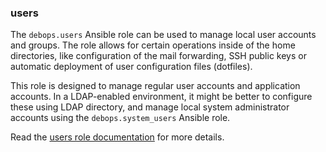 ### users

The `debops.users` Ansible role can be used to manage local user
accounts and groups. The role allows for certain operations inside of
the home directories, like configuration of the mail forwarding, SSH
public keys or automatic deployment of user configuration files
(dotfiles).

This role is designed to manage regular user accounts and application
accounts. In a LDAP-enabled environment, it might be better to configure
these using LDAP directory, and manage local system administrator
accounts using the `debops.system_users` Ansible role.

Read the [users role documentation](https://docs.debops.org/en/stable-3.2/ansible/roles/users/) for more details.
